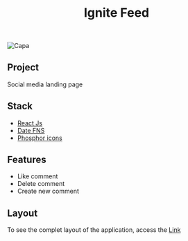 <h1 align="center">Ignite Feed</h1>
<br/>

![Capa](https://user-images.githubusercontent.com/53982668/207475058-1f706b40-f0b6-4576-8921-d9fc1ad01d7e.png)

<h2>Project</h2>
<p>Social media landing page</p>

<h2>Stack</h2>
<ul>
  <li><a href="https://pt-br.reactjs.org/">React Js</a></li>
  <li><a href="https://date-fns.org/">Date FNS</a></li>
  <li><a href="https://phosphoricons.com/">Phosphor icons</a></li>
</ul>

<h2>Features</h2>
<ul>
  <li>Like comment</li>
  <li>Delete comment</li>
  <li>Create new comment</li>
</ul>

<h2>Layout</h2>
<p>To see the complet layout of the application, access the <a href="https://www.figma.com/file/aaHX1UMZ1Iv7RDufix0BVP/Ignite-Feed-(Community)?node-id=0%3A1&t=XgYpGwvdg9Tkqldr-0">Link</a></p>

